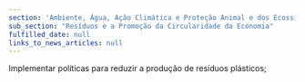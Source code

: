 ```yaml
---
section: 'Ambiente, Água, Ação Climática e Proteção Animal e dos Ecossistemas'
sub_section: "Resíduos e a Promoção da Circularidade da Economia"
fulfilled_date: null
links_to_news_articles: null
---
```


Implementar políticas para reduzir a produção de resíduos plásticos;
